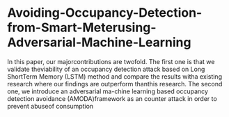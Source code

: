 # Avoiding-Occupancy-Detection-from-Smart-Meterusing-Adversarial-Machine-Learning

 In this paper, our majorcontributions  are  twofold.  The  first  one  is  that  we  validate  theviability  of  an  occupancy  detection  attack  based  on  Long  ShortTerm  Memory  (LSTM)  method  and  compare  the  results  witha  existing  research  where  our  findings  are  outperform  thanthis  research.  The  second  one,  we  introduce  an  adversarial  ma-chine  learning  based  occupancy  detection  avoidance  (AMODA)framework   as   an   counter   attack   in   order   to   prevent   abuseof   consumption
